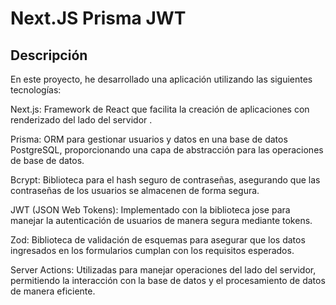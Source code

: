 # Next.JS Prisma JWT


## Descripción

En este proyecto, he desarrollado una aplicación utilizando las siguientes tecnologías:

Next.js: Framework de React que facilita la creación de aplicaciones con renderizado del lado del servidor .

Prisma: ORM para gestionar usuarios y datos en una base de datos PostgreSQL, proporcionando una capa de abstracción para las operaciones de base de datos.

Bcrypt: Biblioteca para el hash seguro de contraseñas, asegurando que las contraseñas de los usuarios se almacenen de forma segura.

JWT (JSON Web Tokens): Implementado con la biblioteca jose para manejar la autenticación de usuarios de manera segura mediante tokens.

Zod: Biblioteca de validación de esquemas para asegurar que los datos ingresados en los formularios cumplan con los requisitos esperados.

Server Actions: Utilizadas para manejar operaciones del lado del servidor, permitiendo la interacción con la base de datos y el procesamiento de datos de manera eficiente.